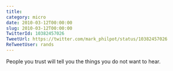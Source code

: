 ```yaml
---
title: 
category: micro
date: 2010-03-12T00:00:00
slug: 2010-03-12T00:00:00
TwitterId: 10382457026
TweetUrl: https://twitter.com/mark_philpot/status/10382457026
ReTweetUser: rands
---
```


<i class="fa fa-retweet" aria-hidden="true"></i> People you trust will tell you the things you do not want to hear.